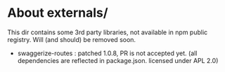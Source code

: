 # About externals/

This dir contains some 3rd party libraries, not available in npm public registry. 
Will (and should) be removed soon. 

* swaggerize-routes : patched 1.0.8, PR is not accepted yet. (all dependencies are reflected in 
  package.json. licensed under APL 2.0) 
    
    
